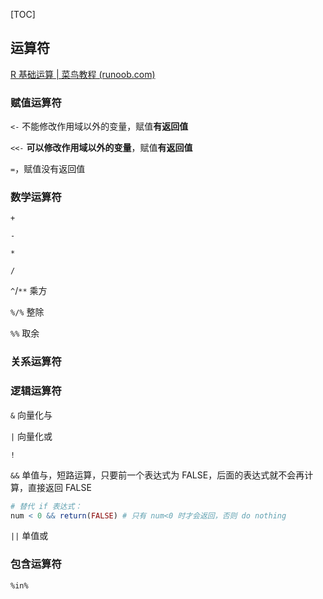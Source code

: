 [TOC]

## 运算符

[R 基础运算 | 菜鸟教程 (runoob.com)](https://www.runoob.com/r/r-basic-operators.html)

### 赋值运算符

`<-` 不能修改作用域以外的变量，赋值**有返回值**

`<<-` **可以修改作用域以外的变量**，赋值**有返回值**

`=`，赋值没有返回值

### 数学运算符

`+`

`-`

`*`

`/`

`^`/`**` 乘方

`%/%` 整除

`%%` 取余



### 关系运算符

### 逻辑运算符

`&` 向量化与

`|` 向量化或

`!`

`&&` 单值与，短路运算，只要前一个表达式为 FALSE，后面的表达式就不会再计算，直接返回 FALSE

```R
# 替代 if 表达式：
num < 0 && return(FALSE) # 只有 num<0 时才会返回，否则 do nothing
```

`||` 单值或

### 包含运算符

`%in%`



